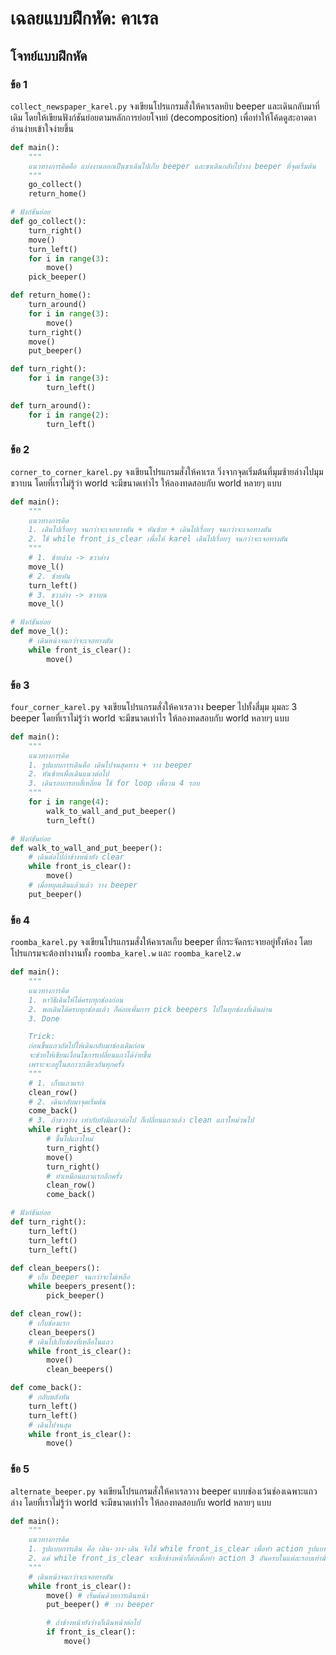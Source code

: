 # เฉลยแบบฝึกหัด: คาเรล

## โจทย์แบบฝึกหัด
### ข้อ 1
`collect_newspaper_karel.py` จงเขียนโปรแกรมสั่งให้คาเรลหยิบ beeper และเดินกลับมาที่เดิม โดยให้เขียนฟังก์ชันย่อยตามหลักการย่อยโจทย์ (decomposition) เพื่อทำให้โค้ดดูสะอาดตา อ่านง่ายเข้าใจง่ายขึ้น 
```python
def main():
    """
    แนวทางการคิดคือ แบ่งงานออกเป็นขาเดินไปเก็บ beeper และขาเดินกลับไปวาง beeper ที่จุดเริ่มต้น
    """
    go_collect()
    return_home()

# ฟังก์ชันย่อย
def go_collect():
    turn_right()
    move()
    turn_left()
    for i in range(3):
        move()
    pick_beeper()

def return_home():
    turn_around()
    for i in range(3):
        move()
    turn_right()
    move()
    put_beeper()

def turn_right():
    for i in range(3):
        turn_left()

def turn_around():
    for i in range(2):
        turn_left()
```

### ข้อ 2 
`corner_to_corner_karel.py`  จงเขียนโปรแกรมสั่งให้คาเรล วิ่งจากจุดเริ่มต้นที่มุมซ้ายล่างไปมุมขวาบน โดยที่เราไม่รู้ว่า world จะมีขนาดเท่าไร ให้ลองทดสอบกับ world หลายๆ แบบ
```python
def main():
    """
    แนวทางการคิด
    1. เดินไปเรื่อยๆ จนกว่าจะเจอทางตัน + หันซ้าย + เดินไปเรื่อยๆ จนกว่าจะเจอทางตัน
    2. ใช้ while front_is_clear เพื่อให้ karel เดินไปเรื่อยๆ จนกว่าจะเจอทางตัน
    """
    # 1. ซ้ายล่าง -> ขวาล่าง
    move_l()
    # 2. ซ้ายหัน
    turn_left()
    # 3. ขวาล่าง -> ขวาบน
    move_l()

# ฟังก์ชันย่อย
def move_l():
    # เดินหน้าจนกว่าจะเจอทางตัน
    while front_is_clear():
        move()
```

### ข้อ 3 
`four_corner_karel.py` จงเขียนโปรแกรมสั่งให้คาเรลวาง beeper ไปทั้งสี่มุม มุมละ 3 beeper โดยที่เราไม่รู้ว่า world จะมีขนาดเท่าไร ให้ลองทดสอบกับ world หลายๆ แบบ
```python
def main():
    """
    แนวทางการคิด
    1. รูปแบบการเดินคือ เดินไปจนสุดทาง + วาง beeper
    2. หันซ้ายเพื่อเดินแนวต่อไป
    3. เดินรอบกรอบสี่เหลี่ยม ใช้ for loop เพื่อวน 4 รอบ
    """
    for i in range(4):
        walk_to_wall_and_put_beeper()
        turn_left()

# ฟังก์ชันย่อย
def walk_to_wall_and_put_beeper():
    # เดินต่อไปถ้าข้างหน้ายัง clear
    while front_is_clear():
        move()
    # เมื่อหยุดเดินแล้วแล้ว วาง beeper
    put_beeper()
```

### ข้อ 4
`roomba_karel.py`  จงเขียนโปรแกรมสั่งให้คาเรลเก็บ beeper ที่กระจัดกระจายอยู่ทั้งห้อง โดยโปรแกรมจะต้องทำงานทั้ง `roomba_karel.w` และ `roomba_karel2.w`
```python
def main():
    """
    แนวทางการคิด
    1. หาวิธีเดินให้ได้ครบทุกช่องก่อน
    2. พอเดินได้ครบทุกช่องแล้ว ก็ค่อยเพิ่มการ pick beepers ไปในทุกช่องที่เดินผ่าน
    3. Done

    Trick:
    ก่อนขึ้นแถวถัดไปให้เดินกลับมาช่องเดิมก่อน
    จะช่วยให้เขียนเงื่อนไขการเปลี่ยนแถวได้ง่ายขึ้น
    เพราะจะอยู่ในสภาวะเดียวกันทุกครั้ง
    """
    # 1. เก็บแถวแรก
    clean_row()
    # 2. เดินกลับมาจุดเริ่มต้น
    come_back()
    # 3. ถ้าขวาว่าง เท่ากับยังมีแถวต่อไป ก็เปลี่ยนแถวแล้ว clean แถวใหม่วนไป
    while right_is_clear():
        # ขึ้นไปแถวใหม่
        turn_right()
        move()
        turn_right()
        # ทำเหมือนแถวแรกอีกครั้ง
        clean_row()
        come_back()

# ฟังก์ชันย่อย
def turn_right():
    turn_left()
    turn_left()
    turn_left()

def clean_beepers():
    # เก็บ beeper จนกว่าจะไม่เหลือ
    while beepers_present():
        pick_beeper()

def clean_row():
    # เก็บช่องแรก
    clean_beepers()
    # เดินไปเก็บช่องที่เหลือในแถว
    while front_is_clear():
        move()
        clean_beepers()

def come_back():
    # กลับหลังหัน
    turn_left()
    turn_left()
    # เดินไปจนสุด
    while front_is_clear():
        move()
```

### ข้อ 5
`alternate_beeper.py` จงเขียนโปรแกรมสั่งให้คาเรลวาง beeper แบบช่องเว้นช่องเฉพาะแถวล่าง โดยที่เราไม่รู้ว่า world จะมีขนาดเท่าไร ให้ลองทดสอบกับ world หลายๆ แบบ
```python
def main():
    """
    แนวทางการคิด
    1. รูปแบบการเดิน คือ เดิน-วาง-เดิน จึงใช้ while front_is_clear เพื่อทำ action รูปแบบเดิมไปเรื่อยๆ จนกว่าจะเจอทางตัน 
    2. แต่ while front_is_clear จะเช็กข้างหน้าก็ต่อเมื่อทำ action 3 อันครบในแต่ละรอบเท่านั้น หลังจากที่วาง beeper แล้วเดินก้าวต่อไป จึงจำเป็นต้องเช็กว่าข้างหน้า clear หรือไม่ จึงใช้ if front_is_clear
    """
    # เดินหน้าจนกว่าจะเจอทางตัน
    while front_is_clear():
        move() # เริ่มต้นด้วยการเดินหน้า
        put_beeper() # วาง beeper

        # ถ้าข้างหน้ายังว่างก็เดินหน้าต่อไป
        if front_is_clear():
            move()
```